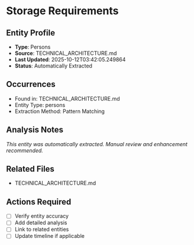 # Storage Requirements

## Entity Profile
- **Type**: Persons
- **Source**: TECHNICAL_ARCHITECTURE.md
- **Last Updated**: 2025-10-12T03:42:05.249864
- **Status**: Automatically Extracted

## Occurrences
- Found in: TECHNICAL_ARCHITECTURE.md
- Entity Type: persons
- Extraction Method: Pattern Matching

## Analysis Notes
*This entity was automatically extracted. Manual review and enhancement recommended.*

## Related Files
- TECHNICAL_ARCHITECTURE.md

## Actions Required
- [ ] Verify entity accuracy
- [ ] Add detailed analysis
- [ ] Link to related entities
- [ ] Update timeline if applicable
